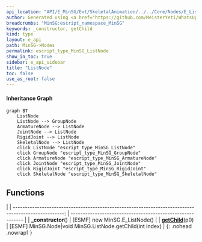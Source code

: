 ```yaml
---
api_location: "API/E_MinSG/Ext/SkeletalAnimation/../../Core/Nodes/E_ListNode.h:27:26"
author: Generated using <a href="https://github.com/MeisterYeti/WhatsUpDoc">WhatsUpDoc</a>
breadcrumbs: "MinSG:escript_namespace_MinSG"
keywords: _constructor, getChild
kind: type
layout: e_api
path: MinSG->Nodes
permalink: escript_type_MinSG_ListNode
show_in_toc: true
sidebar: e_api_sidebar
title: "ListNode"
toc: false
use_as_root: false
---
```


#### Inheritance Graph

```mermaid
graph BT
	ListNode
	ListNode --> GroupNode
	ArmatureNode --> ListNode
	JointNode --> ListNode
	RigidJoint --> ListNode
	SkeletalNode --> ListNode
	click ListNode "escript_type_MinSG_ListNode"
	click GroupNode "escript_type_MinSG_GroupNode"
	click ArmatureNode "escript_type_MinSG_ArmatureNode"
	click JointNode "escript_type_MinSG_JointNode"
	click RigidJoint "escript_type_MinSG_RigidJoint"
	click SkeletalNode "escript_type_MinSG_SkeletalNode"
```

## Functions

|
| ---------------------------------------------------------------------------------------------------: | ---------------------------------------------------------- | 
| **_constructor**()                                                                                   | [ESMF] new MinSG.E_ListNode()                              | 
| **[getChild](classMinSG_1_1ListNode#classMinSG_1_1ListNode_1aaa0b6ef039fa53ff44bf90f572d83307)**(p0) | [ESMF] MinSG.Node\|void MinSG.ListNode.getChild(int index) | 
{: .nohead .nowrap1 }


